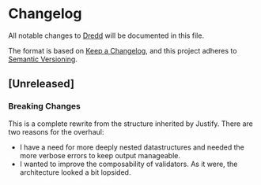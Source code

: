 # Changelog

All notable changes to [Dredd](https://github.com/Prakti/dredd) will be documented in this file.

The format is based on [Keep a Changelog](https://keepachangelog.com/en/1.0.0/),
and this project adheres to [Semantic Versioning](https://semver.org/spec/v2.0.0.html).

## [Unreleased]

### Breaking Changes

This is a complete rewrite from the structure inherited by Justify. There are two reasons for the overhaul:
- I have a need for more deeply nested datastructures and needed the more verbose errors to keep output manageable.
- I wanted to improve the composability of validators. As it were, the architecture looked a bit lopsided.

